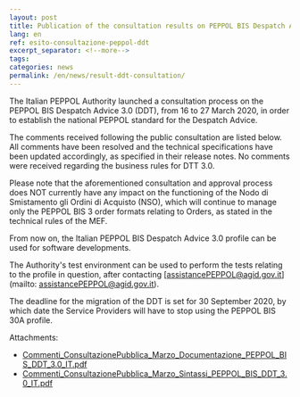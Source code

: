 ```yaml
---
layout: post
title: Publication of the consultation results on PEPPOL BIS Despatch Advice 3.0 (DDT)
lang: en
ref: esito-consultazione-peppol-ddt
excerpt_separator: <!--more-->
tags:
categories: news
permalink: /en/news/result-ddt-consultation/
---
```


The Italian PEPPOL Authority launched a consultation process on the PEPPOL BIS Despatch Advice 3.0 (DDT), from 16 to 27 March 2020, in order to establish the national PEPPOL standard for the Despatch Advice.<!--more-->

The comments received following the public consultation are listed below. All comments have been resolved and the technical specifications have been updated accordingly, as specified in their release notes. No comments were received regarding the business rules for DTT 3.0.

Please note that the aforementioned consultation and approval process does NOT currently have any impact on the functioning of the Nodo di Smistamento gli Ordini di Acquisto (NSO), which will continue to manage only the PEPPOL BIS 3 order formats relating to Orders, as stated in the technical rules of the MEF.

From now on, the Italian PEPPOL BIS Despatch Advice 3.0 profile can be used for software developments.

The Authority's test environment can be used to perform the tests relating to the profile in question, after contacting [assistancePEPPOL@agid.gov.it](mailto: assistancePEPPOL@agid.gov.it).

The deadline for the migration of the DDT is set for 30 September 2020, by which date the Service Providers will have to stop using the PEPPOL BIS 30A profile.

Attachments:

- [Commenti_ConsultazionePubblica_Marzo_Documentazione_PEPPOL_BIS_DDT_3.0_IT.pdf](/attachments/Commenti_ConsultazionePubblica_Marzo_Documentazione_PEPPOL_BIS_DDT_3.0_IT.pdf)
- [Commenti_ConsultazionePubblica_Marzo_Sintassi_PEPPOL_BIS_DDT_3.0_IT.pdf](/attachments/Commenti_ConsultazionePubblica_Marzo_Sintassi_PEPPOL_BIS_DDT_3.0_IT.pdf)
